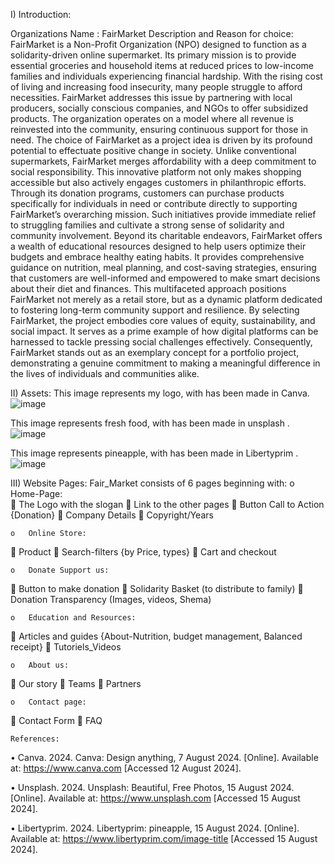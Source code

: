 I)	Introduction:

Organizations Name : FairMarket
Description and Reason for choice:
FairMarket is a Non-Profit Organization (NPO) designed to function as a solidarity-driven online supermarket. Its primary mission is to provide essential groceries and household items at reduced prices to low-income families and individuals experiencing financial hardship. With the rising cost of living and increasing food insecurity, many people struggle to afford necessities. FairMarket addresses this issue by partnering with local producers, socially conscious companies, and NGOs to offer subsidized products. The organization operates on a model where all revenue is reinvested into the community, ensuring continuous support for those in need.
The choice of FairMarket as a project idea is driven by its profound potential to effectuate positive change in society. Unlike conventional supermarkets, FairMarket merges affordability with a deep commitment to social responsibility. This innovative platform not only makes shopping accessible but also actively engages customers in philanthropic efforts. Through its donation programs, customers can purchase products specifically for individuals in need or contribute directly to supporting FairMarket’s overarching mission. Such initiatives provide immediate relief to struggling families and cultivate a strong sense of solidarity and community involvement.
Beyond its charitable endeavors, FairMarket offers a wealth of educational resources designed to help users optimize their budgets and embrace healthy eating habits. It provides comprehensive guidance on nutrition, meal planning, and cost-saving strategies, ensuring that customers are well-informed and empowered to make smart decisions about their diet and finances. This multifaceted approach positions FairMarket not merely as a retail store, but as a dynamic platform dedicated to fostering long-term community support and resilience.
By selecting FairMarket, the project embodies core values of equity, sustainability, and social impact. It serves as a prime example of how digital platforms can be harnessed to tackle pressing social challenges effectively. Consequently, FairMarket stands out as an exemplary concept for a portfolio project, demonstrating a genuine commitment to making a meaningful difference in the lives of individuals and communities alike.

II)	 Assets:
This image represents my logo, with has been made in Canva.
![image](https://github.com/user-attachments/assets/8cc9b534-35bf-470e-af0a-70ca384097d3)



 This image represents fresh food, with has been made in unsplash .
![image](https://github.com/user-attachments/assets/7fd98d04-c5e0-4fc1-b827-ca2ba645d08a)





 This image represents pineapple, with has been made in Libertyprim .
![image](https://github.com/user-attachments/assets/10610eeb-f080-4396-90b8-d1992dba2616)









III)	Website Pages:
 Fair_Market consists of 6 pages beginning with:
     o	Home-Page:   
   	The Logo with the slogan
   	Link to the other pages
   	Button Call to Action {Donation}
   	Company Details
   	Copyright/Years

    o	Online Store:
   	Product 
   	Search-filters {by Price, types}
   	Cart and checkout

    o	Donate Support us:
   	Button to make donation 
   	Solidarity Basket (to distribute to family)
   	Donation Transparency (Images, videos, Shema)

    o	Education and Resources:
   	Articles and guides {About-Nutrition, budget management, Balanced receipt}
   	Tutoriels_Videos 


    o	About us:
   	Our story
   	Teams
   	Partners

    o	Contact page:
   	Contact Form
   	FAQ


    References:
•	 Canva. 2024. Canva: Design anything, 7 August 2024. [Online]. Available at: https://www.canva.com [Accessed 12 August 2024].

•	Unsplash. 2024. Unsplash: Beautiful, Free Photos, 15 August 2024. [Online]. Available at: https://www.unsplash.com [Accessed 15 August 2024].

•	Libertyprim. 2024. Libertyprim: pineapple, 15 August 2024. [Online]. Available at: https://www.libertyprim.com/image-title [Accessed 15 August 2024].

